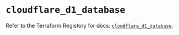 # `cloudflare_d1_database`

Refer to the Terraform Registory for docs: [`cloudflare_d1_database`](https://registry.terraform.io/providers/cloudflare/cloudflare/4.19.0/docs/resources/d1_database).
